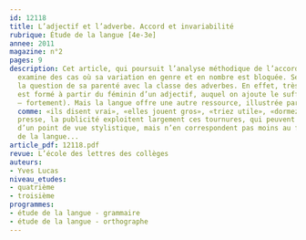 ```yaml
---
id: 12118
title: L’adjectif et l’adverbe. Accord et invariabilité
rubrique: Étude de la langue [4e-3e]
annee: 2011
magazine: n°2
pages: 9
description: Cet article, qui poursuit l’analyse méthodique de l’accord de l’adjectif,
  examine des cas où sa variation en genre et en nombre est bloquée. Se pose alors
  la question de sa parenté avec la classe des adverbes. En effet, très souvent, l’adverbe
  est formé à partir du féminin d’un adjectif, auquel on ajoute le suffixe -ment (forte
  – fortement). Mais la langue offre une autre ressource, illustrée par des expressions
  comme: «ils disent vrai», «elles jouent gros», «triez utile», «dormez malin». La
  presse, la publicité exploitent largement ces tournures, qui peuvent être critiquées
  d’un point de vue stylistique, mais n’en correspondent pas moins au fonctionnement
  de la langue...
article_pdf: 12118.pdf
revue: L’école des lettres des collèges
auteurs:
- Yves Lucas
niveau_etudes:
- quatrième
- troisième
programmes:
- étude de la langue - grammaire
- étude de la langue - orthographe
---
```

